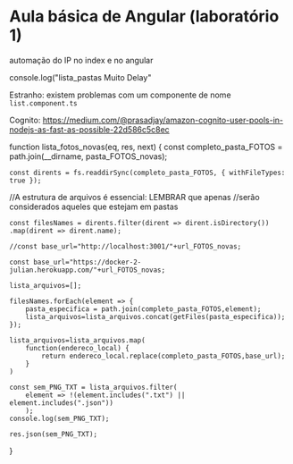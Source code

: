 # Aula básica de Angular (laboratório 1)

automação do IP no index e no angular

console.log("lista_pastas Muito Delay"

Estranho: existem problemas com um componente de nome `list.component.ts`

Cognito: https://medium.com/@prasadjay/amazon-cognito-user-pools-in-nodejs-as-fast-as-possible-22d586c5c8ec


function lista_fotos_novas(eq, res, next)
{
    const completo_pasta_FOTOS = path.join(__dirname, pasta_FOTOS_novas); 

    const dirents = fs.readdirSync(completo_pasta_FOTOS, { withFileTypes: true });

//A estrutura de arquivos é essencial: LEMBRAR que apenas 
//serão considerados aqueles que estejam em pastas

    const filesNames = dirents.filter(dirent => dirent.isDirectory())
    .map(dirent => dirent.name);

    //const base_url="http://localhost:3001/"+url_FOTOS_novas;

    const base_url="https://docker-2-julian.herokuapp.com/"+url_FOTOS_novas;
    
    lista_arquivos=[];

    filesNames.forEach(element => {
        pasta_especifica = path.join(completo_pasta_FOTOS,element); 
        lista_arquivos=lista_arquivos.concat(getFiles(pasta_especifica));        
    });

    lista_arquivos=lista_arquivos.map(
        function(endereco_local) {
            return endereco_local.replace(completo_pasta_FOTOS,base_url);
        }
    )

    const sem_PNG_TXT = lista_arquivos.filter(
        element => !(element.includes(".txt") || element.includes(".json"))
        );
    console.log(sem_PNG_TXT);

    res.json(sem_PNG_TXT);
}
